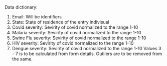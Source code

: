 Data dictionary:
1. Email: Will be identifiers
2. State: State of residence of the entry indivisual
3. Covid severity: Sevirity of covid normalized to the range 1-10
4. Malaria severity: Sevirity of covid normalized to the range 1-10
5. Swine Flu severity: Sevirity of covid normalized to the range 1-10
6. HIV severity: Sevirity of covid normalized to the range 1-10
7. Dengue severity: Sevirity of covid normalized to the range 1-10
Values 3 - 7 is to be calculated from form details. Outliers are to be removed from the same.

